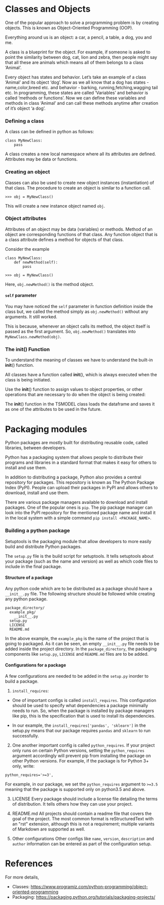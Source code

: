 # Classes and Objects

One of the popular approach to solve a programming problem is by creating objects. This is known as Object-Oriented Programming (OOP).

Everything around us is an object: a car, a pencil, a table, a dog, you and me.

A class is a blueprint for the object. For example, if someone is asked to point the similarity between dog, cat, lion and zebra, then people might say that all these are animals which means all of them belongs to a class ‘Animal’.

Every object has states and behavior. Let’s take an example of a class ‘Animal’ and its object ‘dog’. Now as we all know that a dog has states - name,color,breed etc. and behavior - barking, running,fetching,wagging tail etc. In programming, these states are called ‘Variables’ and behavior is called ‘methods or functions’. Now we can define these variables and methods in class ‘Animal’ and can call these methods anytime after creation of it’s object ‘a dog’.

### Defining a class

A class can be defined in python as follows:
```
class MyNewClass:
    pass
```
A class creates a new local namespace where all its attributes are defined. Attributes may be data or functions.

### Creating an object
Classes can also be used to create new object instances (instantiation) of that class. The procedure to create an object is similar to a function call.
```
>>> obj = MyNewClass()

```
This will create a new instance object named `obj`. 

### Object attributes
Attributes of an object may be data (variables) or methods. Method of an object are corresponding functions of that class. Any function object that is a class attribute defines a method for objects of that class.

Consider the example
```
class MyNewClass:
    def newMethod(self):
        pass

>>> obj = MyNewClass()
```
Here, `obj.newMethod()` is the method object.

#### `self` parameter
You may have noticed the `self` parameter in function definition inside the class but, we called the method simply as `obj.newMethod()` without any arguments. It still worked.

This is because, whenever an object calls its method, the object itself is passed as the first argument. So, `obj.newMethod()` translates into `MyNewClass.newMethod(obj)`.


### The __init__() Function
To understand the meaning of classes we have to understand the built-in __init__() function.

All classes have a function called __init__(), which is always executed when the class is being initiated.

Use the __init__() function to assign values to object properties, or other operations that are necessary to do when the object is being created:

The __init__() function in the TSMODEL class loads the dataframe and saves it as one of the attributes to be used in the future.


# Packaging modules
Python packages are mostly built for distributing reusable code, called libraries, between developers.

Python has a packaging system that allows people to distribute their programs and libraries in a standard format that makes it easy for others to install and use them.

In addition to distributing a package, Python also provides a central repository for packages. This repository is known as The Python Package Index (PyPI). People can upload their packages in PyPI and allows others to download, install and use them.

There are various package managers available to download and install packages. One of the popular ones is `pip`. The pip package manager can look into the PyPI repository for the mentioned package name and install it in the local system with a simple command `pip install <PACKAGE_NAME>`.

### Building a python package
Setuptools is the packaging module that allow developers to more easily build and distribute Python packages.

The `setup.py` file is the build script for setuptools. It tells setuptools about your package (such as the name and version) as well as which code files to include in the final package.

#### Structure of a package
Any python code which are to be distributed as a package should have a `__init__.py` file. The following structure should be followed while creating any python package.
```
package_directory/
  example_pkg/
    __init__.py
  setup.py
  LICENSE
  README.md
```
In the above example, the `example_pkg` is the name of the project that is going to packaged. As it can be seen, an empty `__init__.py` file needs to be added inside the project directory. In the `package_directory`, the packaging components like `setup.py`, `LICENSE` and `README.md` files are to be added.

#### Configurations for a package
A few configurations are needed to be added in the `setup.py` inorder to build a package.
1. `install_requires`:
- One of important configs is called `install_requires`. This configuration should be used to specify what dependencies a package minimally needs to run. So, when the package is installed by package managers like pip, this is the specification that is used to install its dependencies.

- In our example, the `install_requires['pandas', 'sklearn']` in the setup.py means that our package requires `pandas` and `sklearn` to run successfully.

2. One another important config is called `python_requires`. If your project only runs on certain Python versions, setting the `python_requires` argument accordingly will prevent pip from installing the package on other Python versions. For example, if the package is for Python 3+ only, write:
```
python_requires='>=3',
```
For example, in our package, we set the `python_requires` argument to `>=3.5` meaning that the package is supported only on python3.5 and above.

3. LICENSE
Every package should include a license file detailing the terms of distribution. It tells others how they can use your project.

4. README.md
All projects should contain a readme file that covers the goal of the project. The most common format is reStructuredText with an "rst" extension, although this is not a requirement; multiple variants of Markdown are supported as well.

5. Other configurations
Other configs like `name`, `version`, `description` and `author` information can be entered as part of the configuration setup.


# References
For more details, 
- Classes: https://www.programiz.com/python-programming/object-oriented-programming
- Packaging: https://packaging.python.org/tutorials/packaging-projects/


